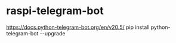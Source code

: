 # raspi-telegram-bot
https://docs.python-telegram-bot.org/en/v20.5/
pip install python-telegram-bot --upgrade
